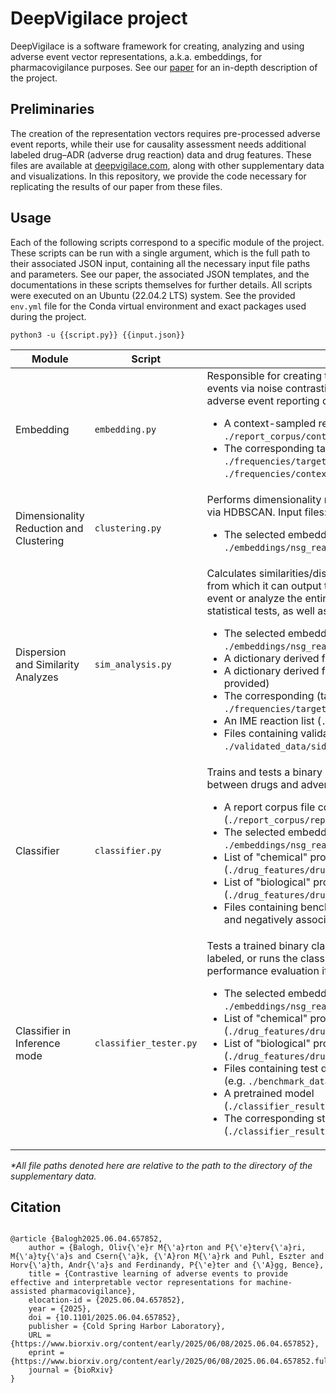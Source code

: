 # DeepVigilace project

DeepVigilace is a software framework for creating, analyzing and using adverse event vector representations, a.k.a. embeddings, for pharmacovigilance purposes. See our [paper](https://doi.org/10.1101/2025.06.04.657852) for an in-depth description of the project.

## Preliminaries

The creation of the representation vectors requires pre-processed adverse event reports, while their use for causality assessment needs additional labeled drug–ADR (adverse drug reaction) data and drug features. These files are available at [deepvigilace.com](https://www.deepvigilace.com), along with other supplementary data and visualizations. In this repository, we provide the code necessary for replicating the results of our paper from these files.

## Usage

Each of the following scripts correspond to a specific module of the project. These scripts can be run with a single argument, which is the full path to their associated JSON input, containing all the necessary input file paths and parameters. See our paper, the associated JSON templates, and the documentations in these scripts themselves for further details. All scripts were executed on an Ubuntu (22.04.2 LTS) system. See the provided ```env.yml``` file for the Conda virtual environment and exact packages used during the project.

```
python3 -u {{script.py}} {{input.json}}
```

| Module | Script | Description* |
| ------ | ------ | ------ |
| Embedding | ```embedding.py``` | Responsible for creating the vector representation of adverse events via noise contrastive estimation from pre-processed adverse event reporting data. Input files:<br /><ul><li> A context-sampled report file (e.g. ```./report_corpus/context_sampled_reports_reaction2all.csv```)</li></li><li>The corresponding target and context frequency files (e.g. ```./frequencies/target_frequency_reaction2all.csv``` and ```./frequencies/context_frequency_reaction2all.csv```)</ul> |
| Dimensionality Reduction and Clustering | ```clustering.py``` | Performs dimensionality reduction with t-SNE, then clustering via HDBSCAN. Input files:<br /><ul><li>The selected embedding (e.g. ```./embeddings/nsg_reaction2all_embedding.csv```)</li></ul> |
| Dispersion and Similarity Analyzes | ```sim_analysis.py``` | Calculates similarities/distances among the embedding vectors from which it can output the top neighbors of a selected adverse event or analyze the entire embedding space through various statistical tests, as well as our "gain norm" measure. Input files:<br /><ul><li> The selected embedding (e.g. ```./embeddings/nsg_reaction2all_embedding.csv```)</li></li><li>A dictionary derived from MedDRA (optional, not provided)</li><li>A dictionary derived from MedDRA-SMQ (optional, not provided)</li><li>The corresponding (target) frequency file (e.g. ```./frequencies/target_frequency_reaction2all.csv```) </li><li>An IME reaction list (```./other/meddra_ime_list_from_ema.csv```)</li><li>Files containing validated drug–ADR pairs (e.g. ```./validated_data/sider.csv```)</ul> |
| Classifier | ```classifier.py``` | Trains and tests a binary classifier to predict the causality between drugs and adverse events. Input files:<br /><ul><li> A report corpus file containing unique drug–event pairs (```./report_corpus/reports_for_classifier.csv```)</li></li><li>The selected embedding, as adverse event features (e.g. ```./embeddings/nsg_reaction2all_embedding.csv```)</li></li><li>List of "chemical" properties of drugs (```./drug_features/drug_features_chem.csv```)</li></li><li>List of "biological" properties of drugs (```./drug_features/drug_features_bio.csv```)</li></li><li>Files containing benchmark drug–ADR pairs, both positively and negatively associated (e.g. ```./benchmark_data/omop.csv```)</ul> |
| Classifier in Inference mode | ```classifier_tester.py``` | Tests a trained binary classifier on the provided test files if labeled, or runs the classifier in inference mode without performance evaluation if not. Input files:<br /><ul><li> The selected embedding, as adverse event features (e.g. ```./embeddings/nsg_reaction2all_embedding.csv```)</li></li><li>List of "chemical" properties of drugs (```./drug_features/drug_features_chem.csv```)</li></li><li>List of "biological" properties of drugs (```./drug_features/drug_features_bio.csv```)</li></li><li>Files containing test drug–ADR pairs, either labeled or not (e.g. ```./benchmark_data/omop.csv```)</li></li><li>A pretrained model (```./classifier_results/best_model/model.h5```)</li></li><li>The corresponding standard scaler (```./classifier_results/best_model/std_scaler.bin```)</ul> |

_*All file paths denoted here are relative to the path to the directory of the supplementary data._


## Citation

```

@article {Balogh2025.06.04.657852,
	author = {Balogh, Oliv{\'e}r M{\'a}rton and P{\'e}terv{\'a}ri, M{\'a}ty{\'a}s and Csern{\'a}k, {\'A}ron M{\'a}rk and Puhl, Eszter and Horv{\'a}th, Andr{\'a}s and Ferdinandy, P{\'e}ter and {\'A}gg, Bence},
	title = {Contrastive learning of adverse events to provide effective and interpretable vector representations for machine-assisted pharmacovigilance},
	elocation-id = {2025.06.04.657852},
	year = {2025},
	doi = {10.1101/2025.06.04.657852},
	publisher = {Cold Spring Harbor Laboratory},
	URL = {https://www.biorxiv.org/content/early/2025/06/08/2025.06.04.657852},
	eprint = {https://www.biorxiv.org/content/early/2025/06/08/2025.06.04.657852.full.pdf},
	journal = {bioRxiv}
}
```
